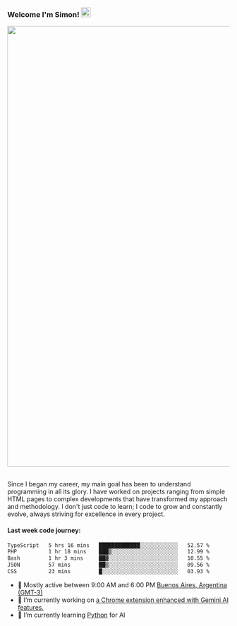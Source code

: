 <h3 align="flex-start"><b>Welcome I'm Simon!&nbsp;</b><img src="https://media.giphy.com/media/hvRJCLFzcasrR4ia7z/giphy.gif" width="22"></h3>

<section>
  <img src="https://raw.githubusercontent.com/saadeghi/saadeghi/master/dino.gif" width="1000">
</section>

<br>
<p>Since I began my career, my main goal has been to understand programming in all its glory. I have worked on projects ranging from simple HTML pages to complex developments that have transformed my approach and methodology. I don't just code to learn; I code to grow and constantly evolve, always striving for excellence in every project.</p>

<h4><b>Last week code journey: </b></h4>

<!--START_SECTION:waka-->

```txt
TypeScript   5 hrs 16 mins   █████████████░░░░░░░░░░░░   52.57 %
PHP          1 hr 18 mins    ███▒░░░░░░░░░░░░░░░░░░░░░   12.99 %
Bash         1 hr 3 mins     ██▓░░░░░░░░░░░░░░░░░░░░░░   10.55 %
JSON         57 mins         ██▒░░░░░░░░░░░░░░░░░░░░░░   09.56 %
CSS          23 mins         █░░░░░░░░░░░░░░░░░░░░░░░░   03.93 %
```

<!--END_SECTION:waka-->

- 🚩 Mostly active between 9:00 AM and 6:00 PM <a href="https://onlinealarmkur.com/world/es/">Buenos Aires, Argentina (GMT-3)</a>
- 👷 I’m currently working on <a href="https://github.com/snapverse/gemini-snippet-monorepo">a Chrome extension enhanced with Gemini AI features.</a>
- 🐍 I’m currently learning <a href="https://www.reddit.com/r/ProgrammerHumor/comments/jgl84v/you_should_switch_to_python/?rdt=44019">Python</a> for AI
